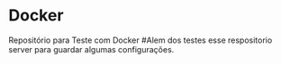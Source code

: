 # Docker
Repositório para Teste com Docker 
#Alem dos testes esse respositorio server para guardar algumas configurações.
